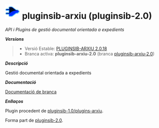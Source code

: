 # ![Logo](https://github.com/GovernIB/maven/raw/binaris/pluginsib/projectinfo_Attachments/icon.jpg) pluginsib-arxiu  (pluginsib-2.0)
*API i Plugins de gestió documental orientada a expedients*

***Versions***

> - Versió Estable: [PLUGINSIB-ARXIU 2.0.18](../../releases/tag/v2.0.18)
> - Branca activa: __pluginsib-arxiu-2.0__ (branca [pluginsib-arxiu-2.0](../../tree/pluginsib-arxiu-2.0))

***Descripció***

Gestió documental orientada a expedients

***Documentació***

[Documentació de branca](../../tree/pluginsib-arxiu-2.0/doc/odt)

***Enllaços***


Plugin procedent de [pluginsib-1.0/plugins-arxiu](https://github.com/GovernIB/pluginsib/tree/pluginsib-1.0/plugins-arxiu).  

Forma part de [pluginsib-2.0](https://github.com/GovernIB/pluginsib/tree/pluginsib-2.0).
